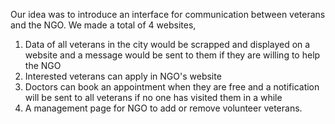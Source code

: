 Our idea was to introduce an interface for communication between veterans and the NGO.
We made a total of 4 websites,
1) Data of all veterans in the city would be scrapped and displayed on a website and a message would be sent to them if they are willing to help the NGO
2) Interested veterans can apply in NGO's website
3) Doctors can book an appointment when they are free and a notification will be sent to all veterans if no one has visited them in a while
4) A management page for NGO to add or remove volunteer veterans.
